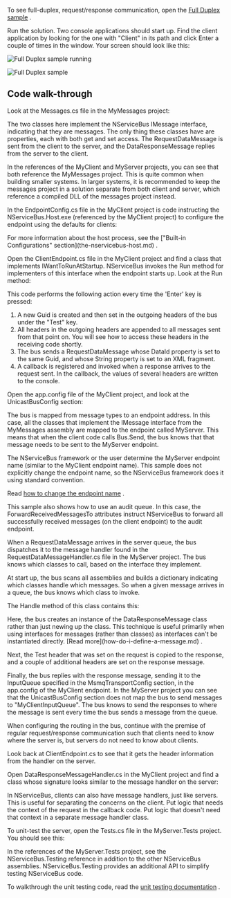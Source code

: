 <!--
title: "Full Duplex Sample using NServiceBus V3"
tags: ""
summary: "<p>To see full-duplex, request/response communication, open the <a href="https://github.com/NServiceBus/NServiceBus/tree/3.3.8/Samples/FullDuplex">Full Duplex sample</a>
.</p>
<p>Run the solution. Two console applications should start up. Find the client application by looking for the one with &quot;Client&quot; in its path and click Enter a couple of times in the window. Your screen should look like this:</p>
"
-->

To see full-duplex, request/response communication, open the [Full Duplex sample](https://github.com/NServiceBus/NServiceBus/tree/3.3.8/Samples/FullDuplex)
.

Run the solution. Two console applications should start up. Find the client application by looking for the one with "Client" in its path and click Enter a couple of times in the window. Your screen should look like this:

![Full Duplex sample running](https://particular.blob.core.windows.net/media/Default/images/fullduplex_running.png)

![Full Duplex sample](https://particular.blob.core.windows.net/media/Default/images/fullduplex.png "Full Duplex sample")

Code walk-through
-----------------

Look at the Messages.cs file in the MyMessages project:

<script src="https://gist.github.com/Particular/6144376.js?file=FullDuplexMessages.cs"></script> The two classes here implement the NServiceBus IMessage interface, indicating that they are messages. The only thing these classes have are properties, each with both get and set access. The RequestDataMessage is sent from the client to the server, and the DataResponseMessage replies from the server to the client.

In the references of the MyClient and MyServer projects, you can see that both reference the MyMessages project. This is quite common when building smaller systems. In larger systems, it is recommended to keep the messages project in a solution separate from both client and server, which reference a compiled DLL of the messages project instead.

In the EndpointConfig.cs file in the MyClient project is code instructing the NServiceBus.Host.exe (referenced by the MyClient project) to configure the endpoint using the defaults for clients:

<script src="https://gist.github.com/Particular/6144376.js?file=AsA_Client.cs"></script> For more information about the host process, see the ["Built-in Configurations" section](the-nservicebus-host.md) .

Open the ClientEndpoint.cs file in the MyClient project and find a class that implements IWantToRunAtStartup. NServiceBus invokes the Run method for implementers of this interface when the endpoint starts up. Look at the Run method:

<script src="https://gist.github.com/Particular/6144376.js?file=ClientEndpoint.cs"></script> This code performs the following action every time the 'Enter' key is pressed:

1.  A new Guid is created and then set in the outgoing headers of the
    bus under the "Test" key.
2.  All headers in the outgoing headers are appended to all messages
    sent from that point on. You will see how to access these headers in
    the receiving code shortly.
3.  The bus sends a RequestDataMessage whose DataId property is set to
    the same Guid, and whose String property is set to an XML fragment.
4.  A callback is registered and invoked when a response arrives to the
    request sent. In the callback, the values of several headers are
    written to the console.

Open the app.config file of the MyClient project, and look at the UnicastBusConfig section:

<script src="https://gist.github.com/Particular/6144376.js?file=MessageMapping.xml"></script> The bus is mapped from message types to an endpoint address. In this case, all the classes that implement the IMessage interface from the MyMessages assembly are mapped to the endpoint called MyServer. This means that when the client code calls Bus.Send<requestdatamessage>, the bus knows that that message needs to be sent to the MyServer endpoint.

The NServiceBus framework or the user determine the MyServer endpoint name (similar to the MyClient endpoint name). This sample does not explicitly change the endpoint name, so the NServiceBus framework does it using standard convention.

Read [how to change the endpoint name](how-to-specify-your-input-queue-name.md) .

This sample also shows how to use an audit queue. In this case, the ForwardReceivedMessagesTo attributes instruct NServiceBus to forward all successfully received messages (on the client endpoint) to the audit endpoint.

When a RequestDataMessage arrives in the server queue, the bus dispatches it to the message handler found in the RequestDataMessageHandler.cs file in the MyServer project. The bus knows which classes to call, based on the interface they implement.

<script src="https://gist.github.com/Particular/6144376.js?file=RequestInterface.cs"></script> At start up, the bus scans all assemblies and builds a dictionary indicating which classes handle which messages. So when a given message arrives in a queue, the bus knows which class to invoke.

The Handle method of this class contains this:

<script src="https://gist.github.com/Particular/6144376.js?file=Response.cs"></script> Here, the bus creates an instance of the DataResponseMessage class rather than just newing up the class. This technique is useful primarily when using interfaces for messages (rather than classes) as interfaces can't be instantiated directly. [Read more](how-do-i-define-a-message.md) .

Next, the Test header that was set on the request is copied to the response, and a couple of additional headers are set on the response message.

<script src="https://gist.github.com/Particular/6144376.js?file=SetHeaders.cs"></script> Finally, the bus replies with the response message, sending it to the InputQueue specified in the MsmqTransportConfig section, in the app.config of the MyClient endpoint.

<script src="https://gist.github.com/Particular/6144376.js?file=reply.cs"></script> In the MyServer project you can see that the UnicastBusConfig section does not map the bus to send messages to "MyClientInputQueue". The bus knows to send the responses to where the message is sent every time the bus sends a message from the queue.

When configuring the routing in the bus, continue with the premise of regular request/response communication such that clients need to know where the server is, but servers do not need to know about clients.

Look back at ClientEndpoint.cs to see that it gets the header information from the handler on the server.

Open DataResponseMessageHandler.cs in the MyClient project and find a class whose signature looks similar to the message handler on the server:

<script src="https://gist.github.com/Particular/6144376.js?file=ResponseInterface.cs"></script> In NServiceBus, clients can also have message handlers, just like servers. This is useful for separating the concerns on the client. Put logic that needs the context of the request in the callback code. Put logic that doesn't need that context in a separate message handler class.

To unit-test the server, open the Tests.cs file in the MyServer.Tests project. You should see this:

<script src="https://gist.github.com/Particular/6144376.js?file=Test.cs"></script> In the references of the MyServer.Tests project, see the NServiceBus.Testing reference in addition to the other NServiceBus assemblies. NServiceBus.Testing provides an additional API to simplify testing NServiceBus code.

To walkthrough the unit testing code, read the [unit testing documentation](unit-testing.md) .

